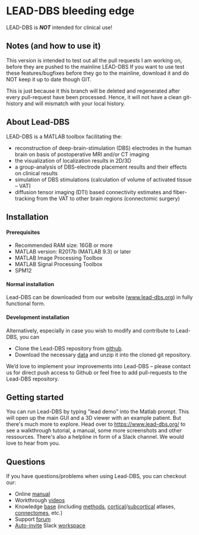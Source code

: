 LEAD-DBS bleeding edge
========

LEAD-DBS is ***NOT*** intended for clinical use!

## Notes (and how to use it)
This version is intended to test out all the pull requests I am working on, before they are pushed to the mainline LEAD-DBS
If you want to use test these features/bugfixes before they go to the mainline, download it and do NOT keep it up to date though GIT.

This is just because it this branch will be deleted and regenerated after every pull-request have been processed. 
Hence, it will not have a clean git-history and will mismatch with your local history.


## About Lead-DBS

LEAD-DBS is a MATLAB toolbox facilitating the:

- reconstruction of deep-brain-stimulation (DBS) electrodes in the human brain on basis of postoperative MRI and/or CT imaging
- the visualization of localization results in 2D/3D
- a group-analysis of DBS-electrode placement results and their effects on clinical results
- simulation of DBS stimulations (calculation of volume of activated tissue – VAT)
- diffusion tensor imaging (DTI) based connectivity estimates and fiber-tracking from the VAT to other brain regions (connectomic surgery)

## Installation

#### Prerequisites

- Recommended RAM size: 16GB or more
- MATLAB version: R2017b (MATLAB 9.3) or later
- MATLAB Image Processing Toolbox
- MATLAB Signal Processing Toolbox
- SPM12

#### Normal installation

Lead-DBS can be downloaded from our website (www.lead-dbs.org) in fully functional form.

#### Development installation

Alternatively, especially in case you wish to modify and contribute to Lead-DBS, you can

- Clone the Lead-DBS repository from [github](https://github.com/netstim/leaddbs.git).
- Download the necessary [data](http://www.lead-dbs.org/release/download.php?id=data_pcloud) and unzip it into the cloned git repository.

We’d love to implement your improvements into Lead-DBS – please contact us for direct push access to Github or feel free to add pull-requests to the Lead-DBS repository.

## Getting started

You can run Lead-DBS by typing "lead demo" into the Matlab prompt. This will open up the main GUI and a 3D viewer with an example patient.
But there's much more to explore. Head over to https://www.lead-dbs.org/ to see a walkthrough tutorial, a manual, some more screenshots and other ressources. There's also a helpline in form of a Slack channel. We would love to hear from you.

## Questions

If you have questions/problems when using Lead-DBS, you can checkout our:

- Online [manual](https://netstim.gitbook.io/leaddbs/)
- Workthrough [videos](https://www.lead-dbs.org/helpsupport/knowledge-base/walkthrough-videos/)
- Knowledge [base](https://www.lead-dbs.org/helpsupport/knowledge-base/) (including [methods](https://www.lead-dbs.org/helpsupport/knowledge-base/lead-dbs-methods/), [cortical](https://www.lead-dbs.org/helpsupport/knowledge-base/atlasesresources/cortical-atlas-parcellations-mni-space/)/[subcortical](https://www.lead-dbs.org/helpsupport/knowledge-base/atlasesresources/atlases/) atlases, [connectomes](https://www.lead-dbs.org/helpsupport/knowledge-base/atlasesresources/normative-connectomes/), etc.)
- Support [forum](https://www.lead-dbs.org/?forum=lead-dbs-support-forum)
- [Auto-invite](https://leadsuite.herokuapp.com/) Slack [workspace](https://leadsuite.slack.com/)
